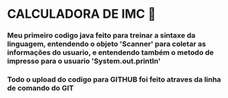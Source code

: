 # CALCULADORA DE IMC 📲

### Meu primeiro codigo java feito para treinar a sintaxe da linguagem, entendendo o objeto 'Scanner' para coletar as informações do usuario, e entendendo também o metodo de impresso para o usuario 'System.out.println'



### Todo o upload do codigo para GITHUB foi feito atraves da linha de comando do GIT

